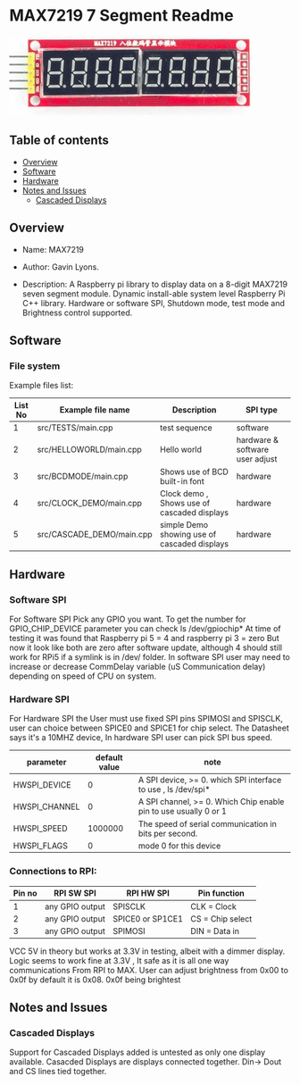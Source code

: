 # MAX7219 7 Segment Readme

[![ max image ](https://github.com/gavinlyonsrepo/MAX7219_7SEG_RPI/blob/main/extra/image/max.jpg)](https://github.com/gavinlyonsrepo/MAX7219_7SEG_RPI/blob/main/extra/image/max.jpg)

## Table of contents

  * [Overview](#overview)
  * [Software](#software)
  * [Hardware](#hardware)
  * [Notes and Issues](#notes-and-issues)
	* [Cascaded Displays](#cascaded-displays)


## Overview

* Name: MAX7219 
* Author: Gavin Lyons.

* Description:
A Raspberry pi library to display data on a 8-digit MAX7219 seven segment module.
Dynamic install-able system level Raspberry Pi C++ library.
Hardware or software SPI, Shutdown mode, test mode and Brightness control supported.

## Software

### File system

Example files list:

| List No | Example file name  | Description | SPI type |
| ------ | ------ |   ------ | ----- |
| 1 | src/TESTS/main.cpp |  test sequence  | software |
| 2 | src/HELLOWORLD/main.cpp | Hello world | hardware & software user adjust|
| 3 | src/BCDMODE/main.cpp | Shows use of BCD built-in font  | hardware |
| 4 | src/CLOCK_DEMO/main.cpp |  Clock demo , Shows use of cascaded displays | hardware |
| 5 | src/CASCADE_DEMO/main.cpp | simple Demo showing use of cascaded displays | hardware |


## Hardware

### Software SPI

For Software SPI Pick any GPIO you want.
To get the number for GPIO_CHIP_DEVICE parameter you can check ls /dev/gpiochip*
At time of testing it was found that Raspberry pi 5 = 4 and raspberry pi 3 = zero 
But now it look like both are zero after software update, although 4 should still work for RPi5 
if a symlink is in /dev/ folder. In software SPI user may need to increase or decrease 
CommDelay variable (uS Communication delay) depending on speed of CPU on system. 

### Hardware SPI

For Hardware SPI the User must use fixed SPI pins SPIMOSI and SPISCLK, user can choice between SPICE0 and SPICE1 
for chip select. The Datasheet says it's a 10MHZ device, In hardware SPI user can pick SPI bus speed.

| parameter | default value | note  |
| --- | --- | --- |
| HWSPI_DEVICE | 0| A SPI device, >= 0. which SPI interface to use , ls /dev/spi*|
| HWSPI_CHANNEL | 0 |A SPI channel, >= 0. Which Chip enable pin to use usually 0 or 1|
| HWSPI_SPEED |  1000000| The speed of serial communication in bits per second.|
| HWSPI_FLAGS | 0|  mode 0 for this device |

### Connections to RPI:

| Pin no  | RPI SW SPI | RPI HW SPI  | Pin function |
| --- | --- | --- | --- |
| 1 | any GPIO output | SPISCLK |  CLK = Clock |
| 2 | any GPIO output | SPICE0 or SP1CE1 | CS = Chip select |
| 3 | any GPIO output | SPIMOSI |  DIN = Data in |


VCC 5V in theory but works at 3.3V in testing, albeit with a dimmer display.
Logic seems to work fine at 3.3V , It safe as it is all one way communications
From RPI to MAX. User can adjust brightness from 0x00 to 0x0f by default it is 0x08. 0x0f being brightest

## Notes and Issues

### Cascaded Displays

Support for Cascaded Displays added is untested as only one display available.
Casacded Displays are displays connected together. Din-> Dout and CS lines tied together.
